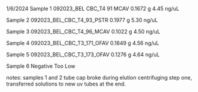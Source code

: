 1/6/2024 
Sample 1
092023_BEL CBC_T4 91 MCAV
0.1672 g
4.45 ng/uL

Sample 2
092023_BEL_CBC_T4_93_PSTR
0.1977 g 
5.30 ng/uL

Sample 3
092023_BEL_CBC_T4_96_MCAV
0.1022 g 
4.50 ng/uL

Sample 4
092023_BEL_CBC_T3_171_OFAV
0.1849 g 
4.56 ng/uL

Sample 5
092023_BEL_CBC_T3_173_OFAV
0.1276 g 
4.64 ng/uL

Sample 6 
Negative 
Too Low 

notes: samples 1 and 2 tube cap broke during elution centrifuging step one, transferred solutions to new uv tubes at the end.  